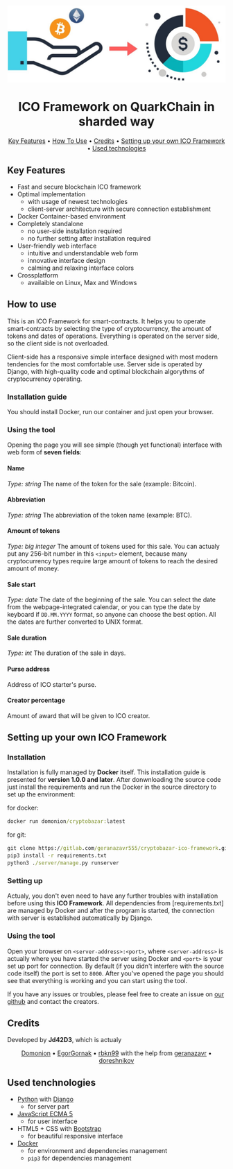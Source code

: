 <img src="ico-icon.jpeg" align="center"/>

<h1 align="center">ICO Framework on QuarkChain in sharded way</h1>
<p align="center">
  <a href="#key-features">Key Features</a> •
  <a href="#how-to-use">How To Use</a> •
  <a href="#credits">Credits</a> •
  <a href="#setting-up-your-own-ico-framework">Setting up your own ICO Framework</a> •
  <a href="#used-tenchologies">Used technologies</a>
</p>

## Key Features

* Fast and secure blockchain ICO framework
* Optimal implementation
  - with usage of newest technologies
  - client-server architecture with secure connection establishment
* Docker Container-based environment
* Completely standalone
  - no user-side installation required
  - no further setting after installation required
* User-friendly web interface
  - intuitive and understandable web form
  - innovative interface design
  - calming and relaxing interface colors
* Crossplatform
  - availaible on Linux, Max and Windows

## How to use

This is an ICO Framework for smart-contracts. It helps you to operate smart-contracts by selecting the type of cryptocurrency, the amount of tokens and dates of operations. Everything is operated on the server side, so the client side is not overloaded. 

Client-side has a responsive simple interface designed with most modern tendencies for the most comfortable use. Server side is operated by Django, with high-quality code and optimal blockchain algorythms of cryptocurrency operating.

### Installation guide

You should install Docker, run our container and just open your browser.

### Using the tool

Opening the page you will see simple (though yet functional) interface with web form of **seven fields**:

#### Name

_Type: string_
The name of the token for the sale (example: Bitcoin).

#### Abbreviation

_Type: string_
The abbreviation of the token name (example: BTC).

#### Amount of tokens

_Type: big integer_
The amount of tokens used for this sale. You can actualy put any 256-bit number in this `<input>` element, because many cryptocurrency types require large amount of tokens to reach the desired amount of money.

#### Sale start

_Type: date_
The date of the beginning of the sale. You can select the date from the webpage-integrated calendar, or you can type the date by keyboard if `DD.MM.YYYY` format, so anyone can choose the best option.
All the dates are further converted to UNIX format.

#### Sale duration

_Type: int_
The duration of the sale in days.

#### Purse address
Address of ICO starter's purse.

#### Creator percentage
Amount of award that will be given to ICO creator.

## Setting up your own ICO Framework

### Installation

Installation is fully managed by **Docker** itself. This installation guide is presented for **version 1.0.0 and later**. After donwnloading the source code just install the requirements and run the Docker in the source directory to set up the environment:

for docker:
```cmd
docker run domonion/cryptobazar:latest
```

for git:
```cmd
git clone https://gitlab.com/geranazavr555/cryptobazar-ico-framework.git
pip3 install -r requirements.txt
python3 ./server/manage.py runserver
```

### Setting up

Actualy, you don't even need to have any further troubles with installation before using this **ICO Framework**. All dependencies from [requirements.txt] are managed by Docker and after the program is started, the connection with server is established automatically by Django.

### Using the tool

Open your browser on `<server-address>:<port>`, where `<server-address>` is actually where you have started the server using Docker and `<port>` is your set up port for connection. By default (if you didn't interfere with the source code itself) the port is set to `8000`.
After you've opened the page you should see that everything is working and you can start using the tool.

If you have any issues or troubles, please feel free to create an issue on [our github](https://github.com/Domonion/cryptobazar/issues) and contact the creators.

## Credits

Developed by **Jd42D3**, which is actualy
<p align="center">
  <a href="https://github.com/Domonion">Domonion</a> • 
  <a href="https://github.com/EgorGornak">EgorGornak</a> • 
  <a href="https://github.com/rbkn99 ">rbkn99</a> with the help from
  <a href="https://github.com/geranazavr555">geranazavr</a> • 
  <a href="https://github.com/doreshnikov">doreshnikov</a>
</p>

## Used tenchnologies

* [Python](https://python.org) with [Django](https://www.djangoproject.com)
  - for server part
* [JavaScript ECMA 5](https://www.javascript.com)
  - for user interface
* HTML5 + CSS with [Bootstrap](http://getbootstrap.com)
  - for beautiful responsive interface
* [Docker](https://www.docker.com)
  - for environment and dependencies management
  - `pip3` for dependencies management
